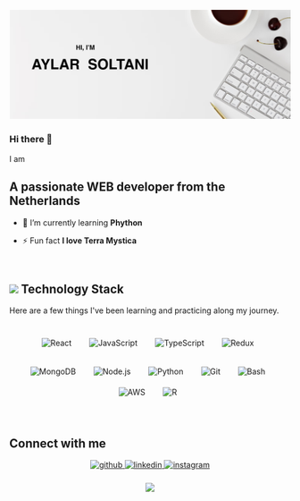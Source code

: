 
![alt text](./img.png)
### Hi there 👋
I am 


<h2 align="l3ft">A passionate WEB developer from the Netherlands</h2>


- 🌱 I’m currently learning **Phython**

- ⚡ Fun fact **I love Terra Mystica**

<br/>  


## <img src="https://media.giphy.com/media/WUlplcMpOCEmTGBtBW/giphy.gif" width="30"> Technology Stack

 Here are a few things I've been learning and practicing along my journey.
 <br/> 
 <br/>  

<div align="center">  
<img style="margin: 10px" src="https://profilinator.rishav.dev/skills-assets/react-original-wordmark.svg" alt="React" height="50" /> &nbsp; 
<img style="margin: 10px" src="https://profilinator.rishav.dev/skills-assets/javascript-original.svg" alt="JavaScript" height="50" />  &nbsp;
<img style="margin: 10px" src="https://profilinator.rishav.dev/skills-assets/typescript-original.svg" alt="TypeScript" height="50" />  &nbsp;
<img style="margin: 10px" src="https://profilinator.rishav.dev/skills-assets/redux-original.svg" alt="Redux" height="50" />  &nbsp;

<img style="margin: 10px" src="https://profilinator.rishav.dev/skills-assets/mongodb-original-wordmark.svg" alt="MongoDB" height="50" /> &nbsp; 
<img style="margin: 10px" src="https://profilinator.rishav.dev/skills-assets/nodejs-original-wordmark.svg" alt="Node.js" height="50" />  &nbsp;
<img style="margin: 10px" src="https://profilinator.rishav.dev/skills-assets/python-original.svg" alt="Python" height="50" />  &nbsp;
<img style="margin: 10px" src="https://profilinator.rishav.dev/skills-assets/git-scm-icon.svg" alt="Git" height="50" />  &nbsp;
<img style="margin: 10px" src="https://profilinator.rishav.dev/skills-assets/gnu_bash-icon.svg" alt="Bash" height="50" /> &nbsp; 
<img style="margin: 10px" src="https://profilinator.rishav.dev/skills-assets/amazonwebservices-original-wordmark.svg" alt="AWS" height="50" />  &nbsp;
<img style="margin: 10px" src="https://profilinator.rishav.dev/skills-assets/r.svg" alt="R" height="50" />  &nbsp;
</div>
 

<br/>  

## Connect with me  
<div align="center">
<a href="https://github.com/aylar-soltani" target="_blank">
<img src=https://img.shields.io/badge/github-%2324292e.svg?&style=for-the-badge&logo=github&logoColor=white alt=github style="margin-bottom: 5px;" />
</a>
<a href="https://linkedin.com/in/aylar-soltani" target="_blank">
<img src=https://img.shields.io/badge/linkedin-%231E77B5.svg?&style=for-the-badge&logo=linkedin&logoColor=white alt=linkedin style="margin-bottom: 5px;" />
</a>
<a href="https://instagram.com/life_art_and_me" target="_blank">
<img src=https://img.shields.io/badge/instagram-%23000000.svg?&style=for-the-badge&logo=instagram&logoColor=white alt=instagram style="margin-bottom: 5px;" />
</a>  
</div>  
  

<br/>  
<div align="center">
<img src="https://komarev.com/ghpvc/?username=aylar-soltani&&style=flat-square" align="center" />
</div>  

<!--
**Aylar-Soltani/aylar-soltani** is a ✨ _special_ ✨ repository because its `README.md` (this file) appears on your GitHub profile.

Here are some ideas to get you started:

- 🔭 I’m currently working on ...
- 🌱 I’m currently learning ...
- 👯 I’m looking to collaborate on ...
- 🤔 I’m looking for help with ...
- 💬 Ask me about ...
- 📫 How to reach me: ...
- 😄 Pronouns: ...
- ⚡ Fun fact: ...
-->
